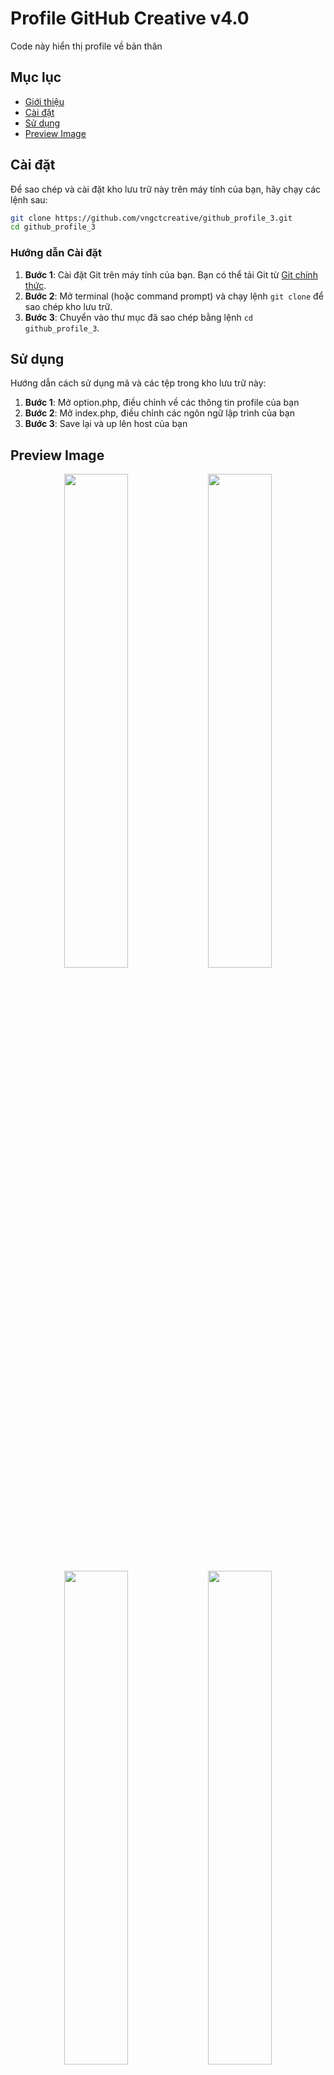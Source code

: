# Profile GitHub Creative v4.0

Code này hiển thị profile về bản thân

## Mục lục

- [Giới thiệu](#profile-github-creative-v40)
- [Cài đặt](#cài-đặt)
- [Sử dụng](#sử-dụng)
- [Preview Image](#preview-image)

## Cài đặt

Để sao chép và cài đặt kho lưu trữ này trên máy tính của bạn, hãy chạy các lệnh sau:

```bash
git clone https://github.com/vngctcreative/github_profile_3.git
cd github_profile_3
```

### Hướng dẫn Cài đặt

1. **Bước 1**: Cài đặt Git trên máy tính của bạn. Bạn có thể tải Git từ [Git chính thức](https://git-scm.com/).
2. **Bước 2**: Mở terminal (hoặc command prompt) và chạy lệnh `git clone` để sao chép kho lưu trữ.
3. **Bước 3**: Chuyển vào thư mục đã sao chép bằng lệnh `cd github_profile_3`.

## Sử dụng

Hướng dẫn cách sử dụng mã và các tệp trong kho lưu trữ này:

1. **Bước 1**: Mở option.php, điều chỉnh về các thông tin profile của bạn
2. **Bước 2**: Mở index.php, điều chỉnh các ngôn ngữ lập trình của bạn
3. **Bước 3**: Save lại và up lên host của bạn

## Preview Image

<p align="center">
  <img src="https://imgur.com/FQoomLs.png" width="45%">
  <img src="https://imgur.com/suVyc1s.png" width="45%">
  <img src="https://imgur.com/0u2gb3W.png" width="45%">
  <img src="https://imgur.com/EAVfsyb.png" width="45%">
</p>
